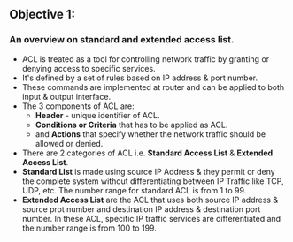 ## Objective 1:  
  
### An overview on standard and extended access list.  
  
* ACL is treated as a tool for controlling network traffic by granting or denying access to specific services.  
* It's defined by a set of rules based on IP address & port number.  
* These commands are implemented at router and can be applied to both input & output interface.  
* The 3 components of ACL are:  
    - **Header** - unique identifier of ACL.  
    - **Conditions or Criteria** that has to be applied as ACL.  
    - and **Actions** that specify whether the network traffic should be allowed or denied.  
* There are 2 categories of ACL i.e. **Standard Access List** & **Extended Access List**.  
* **Standard List** is made using source IP Address & they permit or deny the complete system without differentiating between IP Traffic like TCP, UDP, etc. The number range for standard ACL is from 1 to 99.  
* **Extended Access List** are the ACL that uses both source IP address & source prot number and destination IP address & destination port number. In these ACL, specific IP traffic services are differentiated and the number range is from 100 to 199.  